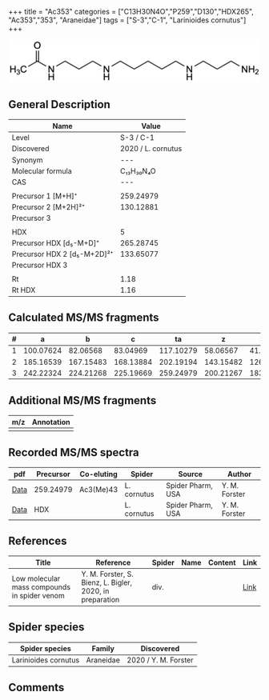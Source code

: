 +++
title = "Ac353"
categories = ["C13H30N4O","P259","D130","HDX265",
"Ac353","353",
"Araneidae"]
tags = ["S-3","C-1",
"Larinioides cornutus"]
+++

![](/img/Ac353.png)

## General Description

| Name                       | Value              |
|----------------------------|--------------------|
| Level                      | S-3 / C-1          |
| Discovered                 | 2020 / L. cornutus |
| Synonym                    | ---                |
| Molecular formula          | C₁₃H₃₀N₄O                   |
| CAS                        | ---                |
|                            |                    |
| Precursor 1 [M+H]⁺         | 259.24979                   |
| Precursor 2 [M+2H]²⁺       | 130.12881                   |
| Precursor 3                |                    |
|                            |                    |
| HDX                        | 5                   |
| Precursor HDX   [d₅-M+D]⁺   | 265.28745                   |
| Precursor HDX 2 [d₅-M+2D]²⁺ | 133.65077                   |
| Precursor HDX 3            |                    |
|                            |                    |
| Rt                         | 1.18                   |
| Rt HDX                     | 1.16                   |

## Calculated MS/MS fragments

| # | a         | b         | c         | ta        | z         | y         | tz        |
|---|-----------|-----------|-----------|-----------|-----------|-----------|-----------|
| 1 | 100.07624 | 82.06568 | 83.04969 | 117.10279 | 58.06567 | 41.03912 | 75.09222 |
| 2 | 185.16539 | 167.15483 | 168.13884 | 202.19194 | 143.15482 | 126.12827 | 160.18137 |
| 3 | 242.22324 | 224.21268 | 225.19669 | 259.24979 | 200.21267 | 183.18612 | 217.23922 |

## Additional MS/MS fragments

| m/z | Annotation |
|-----|------------|
|     |            |

## Recorded MS/MS spectra

| pdf                                             | Precursor | Co-eluting | Spider      | Source                       | Author        |
|-------------------------------------------------|-----------|------------|-------------|------------------------------|---------------|
| [Data](/pdf/L-cornutus/259_Ac3(Me)43_Ac353_Lc.pdf) | 259.24979 | Ac3(Me)43          | L. cornutus | Spider Pharm, USA | Y. M. Forster |
| [Data](/pdf/L-cornutus/259_Ac353_Lc_HDX.pdf) | HDX |           | L. cornutus | Spider Pharm, USA | Y. M. Forster |


## References

| Title | Reference | Spider | Name | Content | Link |
|-------|-----------|--------|------|---------|------|
| Low molecular mass compounds in spider venom      | Y. M. Forster, S. Bienz, L. Bigler, 2020, in preparation          | div.       |   |   | [Link](unknown) |

## Spider species

| Spider species     | Family     | Discovered           |
|--------------------|------------|----------------------|
| Larinioides cornutus | Araneidae | 2020 / Y. M. Forster |


## Comments